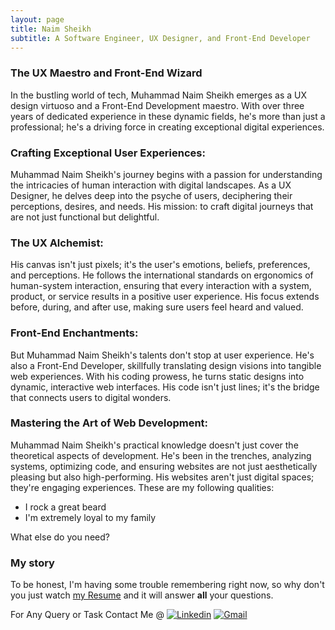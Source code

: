 ```yaml
---
layout: page
title: Naim Sheikh
subtitle: A Software Engineer, UX Designer, and Front-End Developer
---
```


### The UX Maestro and Front-End Wizard

In the bustling world of tech, Muhammad Naim Sheikh emerges as a UX design virtuoso and a Front-End Development maestro. With over three years of dedicated experience in these dynamic fields, he's more than just a professional; he's a driving force in creating exceptional digital experiences.

### Crafting Exceptional User Experiences:
Muhammad Naim Sheikh's journey begins with a passion for understanding the intricacies of human interaction with digital landscapes. As a UX Designer, he delves deep into the psyche of users, deciphering their perceptions, desires, and needs. His mission: to craft digital journeys that are not just functional but delightful.

### The UX Alchemist:
His canvas isn't just pixels; it's the user's emotions, beliefs, preferences, and perceptions. He follows the international standards on ergonomics of human-system interaction, ensuring that every interaction with a system, product, or service results in a positive user experience. His focus extends before, during, and after use, making sure users feel heard and valued.

### Front-End Enchantments:
But Muhammad Naim Sheikh's talents don't stop at user experience. He's also a Front-End Developer, skillfully translating design visions into tangible web experiences. With his coding prowess, he turns static designs into dynamic, interactive web interfaces. His code isn't just lines; it's the bridge that connects users to digital wonders.

### Mastering the Art of Web Development:
Muhammad Naim Sheikh's practical knowledge doesn't just cover the theoretical aspects of development. He's been in the trenches, analyzing systems, optimizing code, and ensuring websites are not just aesthetically pleasing but also high-performing. His websites aren't just digital spaces; they're engaging experiences.
These are my following qualities: 
- I rock a great beard
- I'm extremely loyal to my family

What else do you need?

### My story

To be honest, I'm having some trouble remembering right now, so why don't you just watch [my Resume](https://github.com/naiemsheikh/naiemsheikh/raw/main/Naim_Sheikh.pdf) and it will answer **all** your questions.

For Any Query or Task Contact Me @
[![Linkedin](https://img.shields.io/badge/-LinkedIn-blue?style=flat&logo=Linkedin&logoColor=white)](https://www.linkedin.com/in/muhammad-naim-sheikh-58162a147/)
[![Gmail](https://img.shields.io/badge/-Gmail-c14438?style=flat&logo=Gmail&logoColor=white)](mailto:naiem662@gmail.com)
